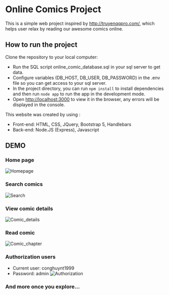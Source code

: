 # Online Comics Project
This is a simple web project inspired by http://truyenqqpro.com/,
which helps user relax by reading our awesome comics online.

## How to run the project
Clone the repository to your local computer:
- Run the SQL script online_comic_database.sql in your sql server to get data.
- Configure variables (DB_HOST, DB_USER, DB_PASSWORD) in the .env file so you can get access to your sql server. 
- In the project directory, you can run `npm install` to install dependencies and then run `node app` to run the app in the development mode.
- Open [http://localhost:3000](http://localhost:3000) to view it in the browser, any errors will be displayed in the console.

This website was created by using :
- Front-end: HTML, CSS, JQuery, Bootstrap 5, Handlebars
- Back-end: Node.JS (Express), Javascript


## DEMO
### Home page
![Homepage](https://user-images.githubusercontent.com/46386624/164059885-a071c366-635c-44af-a43a-66ac060f3d12.png)
### Search comics
![Search](https://user-images.githubusercontent.com/46386624/164064342-23afa122-34d9-4c12-aa49-4971c52266df.png)
### View comic details
![Comic_details](https://user-images.githubusercontent.com/46386624/164064950-29a51908-6a1b-400d-9609-df5680cee663.png)
### Read comic
![Comic_chapter](https://user-images.githubusercontent.com/46386624/164065228-28c14da9-9df8-4896-be68-8c6ae9eecd93.png)
### Authorization users
- Current user: conghuynt1999 
- Password: admin
![Authorization](https://user-images.githubusercontent.com/46386624/164065930-41387276-b6ab-4a4c-8b8f-ce3d1e0d24d3.png)

### And more once you explore...
